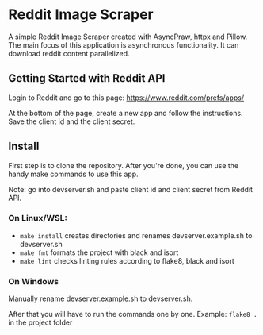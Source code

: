# Reddit Image Scraper

A simple Reddit Image Scraper created with AsyncPraw, httpx and Pillow. The main focus of this application is asynchronous functionality. It can download reddit content parallelized.


## Getting Started with Reddit API
Login to Reddit and go to this page: https://www.reddit.com/prefs/apps/

At the bottom of the page, create a new app and follow the instructions. Save the client id and the client secret.

## Install

First step is to clone the repository. After you're done, you can use the handy make commands to use this app.

Note: go into devserver.sh and paste client id and client secret from Reddit API.

### On Linux/WSL:
* `make install` creates directories and renames devserver.example.sh to devserver.sh
* `make fmt` formats the project with black and isort
* `make lint` checks linting rules according to flake8, black and isort

### On Windows
Manually rename devserver.example.sh to devserver.sh.

After that you will have to run the commands one by one. Example: `flake8 .` in the project folder
